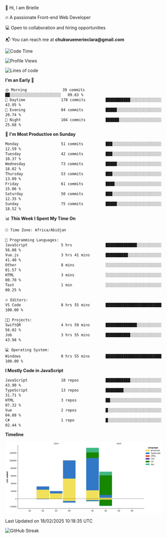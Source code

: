 <div align="left">
  <p>👋 Hi, I am Brielle</p>
  <p>🔥 A passionate Front-end Web Developer</p>
  <p>💻 Open to collaboration and hiring opportunities</p>
  <p>📬 You can reach me at <strong>chukwuemerieclara@gmail.com</strong></p>
</div>


 
 <!--START_SECTION:waka-->
![Code Time](http://img.shields.io/badge/Code%20Time-486%20hrs%205%20mins-blue)

![Profile Views](http://img.shields.io/badge/Profile%20Views-0-blue)

![Lines of code](https://img.shields.io/badge/From%20Hello%20World%20I%27ve%20Written-292.3%20thousand%20lines%20of%20code-blue)

**I'm an Early 🐤** 

```text
🌞 Morning                39 commits          ██░░░░░░░░░░░░░░░░░░░░░░░   09.63 % 
🌆 Daytime                178 commits         ███████████░░░░░░░░░░░░░░   43.95 % 
🌃 Evening                84 commits          █████░░░░░░░░░░░░░░░░░░░░   20.74 % 
🌙 Night                  104 commits         ██████░░░░░░░░░░░░░░░░░░░   25.68 % 
```
📅 **I'm Most Productive on Sunday** 

```text
Monday                   51 commits          ███░░░░░░░░░░░░░░░░░░░░░░   12.59 % 
Tuesday                  42 commits          ███░░░░░░░░░░░░░░░░░░░░░░   10.37 % 
Wednesday                73 commits          █████░░░░░░░░░░░░░░░░░░░░   18.02 % 
Thursday                 53 commits          ███░░░░░░░░░░░░░░░░░░░░░░   13.09 % 
Friday                   61 commits          ████░░░░░░░░░░░░░░░░░░░░░   15.06 % 
Saturday                 50 commits          ███░░░░░░░░░░░░░░░░░░░░░░   12.35 % 
Sunday                   75 commits          █████░░░░░░░░░░░░░░░░░░░░   18.52 % 
```


📊 **This Week I Spent My Time On** 

```text
🕑︎ Time Zone: Africa/Abidjan

💬 Programming Languages: 
JavaScript               5 hrs               ██████████████░░░░░░░░░░░   56.08 % 
Vue.js                   3 hrs 41 mins       ██████████░░░░░░░░░░░░░░░   41.40 % 
Other                    8 mins              ░░░░░░░░░░░░░░░░░░░░░░░░░   01.57 % 
HTML                     3 mins              ░░░░░░░░░░░░░░░░░░░░░░░░░   00.70 % 
Text                     1 min               ░░░░░░░░░░░░░░░░░░░░░░░░░   00.25 % 

🔥 Editors: 
VS Code                  8 hrs 55 mins       █████████████████████████   100.00 % 

🐱‍💻 Projects: 
SwiftQR                  4 hrs 59 mins       ██████████████░░░░░░░░░░░   56.02 % 
Job                      3 hrs 55 mins       ███████████░░░░░░░░░░░░░░   43.98 % 

💻 Operating System: 
Windows                  8 hrs 55 mins       █████████████████████████   100.00 % 
```

**I Mostly Code in JavaScript** 

```text
JavaScript               18 repos            ███████████░░░░░░░░░░░░░░   43.90 % 
TypeScript               13 repos            ████████░░░░░░░░░░░░░░░░░   31.71 % 
HTML                     3 repos             ██░░░░░░░░░░░░░░░░░░░░░░░   07.32 % 
Vue                      2 repos             █░░░░░░░░░░░░░░░░░░░░░░░░   04.88 % 
C#                       1 repo              █░░░░░░░░░░░░░░░░░░░░░░░░   02.44 % 
```



**Timeline**

![Lines of Code chart](https://raw.githubusercontent.com/Brielle28/Brielle28/main/assets/bar_graph.png)


 Last Updated on 18/02/2025 10:18:35 UTC
<!--END_SECTION:waka-->

![GitHub Streak](https://github-readme-streak-stats.herokuapp.com/?user=Brielle28)



